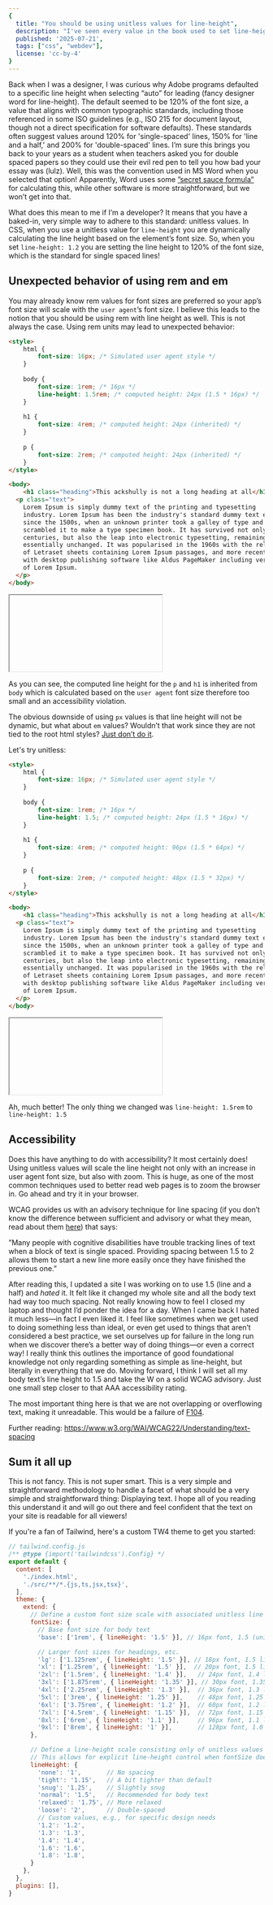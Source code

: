 ```yaml
---
{
  title: "You should be using unitless values for line-height",
  description: "I've seen every value in the book used to set line-height values in CSS. This is why you should just use unitless.",
  published: '2025-07-21',
  tags: ["css", "webdev"],
  license: 'cc-by-4'
}
---
```


Back when I was a designer, I was curious why Adobe programs defaulted to a specific line height when selecting “auto” for leading (fancy designer word for line-height). The default seemed to be 120% of the font size, a value that aligns with common typographic standards, including those referenced in some ISO guidelines (e.g., ISO 215 for document layout, though not a direct specification for software defaults). These standards often suggest values around 120% for 'single-spaced' lines, 150% for 'line and a half,' and 200% for 'double-spaced' lines. I’m sure this brings you back to your years as a student when teachers asked you for double spaced papers so they could use their evil red pen to tell you how bad your essay was (lulz). Well, this was the convention used in MS Word when you selected that option! Apparently, Word uses some [”secret sauce formula”](https://community.adobe.com/t5/indesign-discussions/line-spacing-in-indesign/m-p/11577973#M402898) for calculating this, while other software is more straightforward, but we won’t get into that.

What does this mean to me if I’m a developer? It means that you have a baked-in, very simple way to adhere to this standard: unitless values. In CSS, when you use a unitless value for `line-height` you are dynamically calculating the line height based on the element’s font size. So, when you set `line-height: 1.2` you are setting the line height to 120% of the font size, which is the standard for single spaced lines!

## Unexpected behavior of using rem and em

You may already know rem values for font sizes are preferred so your app’s font size will scale with the `user agent`’s font size. I believe this leads to the notion that you should be using rem with line height as well. This is not always the case. Using rem units may lead to unexpected behavior:

```html
<style>
	html {
		font-size: 16px; /* Simulated user agent style */
	}
	
	body {
		font-size: 1rem; /* 16px */
		line-height: 1.5rem; /* computed height: 24px (1.5 * 16px) */
	}
	
	h1 {
		font-size: 4rem; /* computed height: 24px (inherited) */
	}
	
	p {
		font-size: 2rem; /* computed height: 24px (inherited) */
	}
</style>

<body>
	<h1 class="heading">This ackshully is not a long heading at all</h1>
  <p class="text">
    Lorem Ipsum is simply dummy text of the printing and typesetting
    industry. Lorem Ipsum has been the industry's standard dummy text ever
    since the 1500s, when an unknown printer took a galley of type and
    scrambled it to make a type specimen book. It has survived not only five
    centuries, but also the leap into electronic typesetting, remaining
    essentially unchanged. It was popularised in the 1960s with the release
    of Letraset sheets containing Lorem Ipsum passages, and more recently
    with desktop publishing software like Aldus PageMaker including versions
    of Lorem Ipsum.
  </p>
</body>
```

<iframe data-frame-title="Bad example of line height - StackBlitz" src="pfp-code:./line-height-bad-example?template=node&embed=1&file=index.html"></iframe>

As you can see, the computed line height for the `p` and `h1` is inherited from `body` which is calculated based on the `user agent` font size therefore too small and an accessibility violation.

The obvious downside of using `px` values is that line height will not be dynamic, but what about `em` values? Wouldn’t that work since they are not tied to the root html styles? [Just don’t do it](https://developer.mozilla.org/en-US/docs/Web/CSS/line-height#prefer_unitless_numbers_for_line-height_values).

Let's try unitless:

```html
<style>
	html {
		font-size: 16px; /* Simulated user agent style */
	}
	
	body {
		font-size: 1rem; /* 16px */
		line-height: 1.5; /* computed height: 24px (1.5 * 16px) */
	}
	
	h1 {
		font-size: 4rem; /* computed height: 96px (1.5 * 64px) */
	}
	
	p {
		font-size: 2rem; /* computed height: 48px (1.5 * 32px) */
	}
</style>

<body>
	<h1 class="heading">This ackshully is not a long heading at all</h1>
  <p class="text">
    Lorem Ipsum is simply dummy text of the printing and typesetting
    industry. Lorem Ipsum has been the industry's standard dummy text ever
    since the 1500s, when an unknown printer took a galley of type and
    scrambled it to make a type specimen book. It has survived not only five
    centuries, but also the leap into electronic typesetting, remaining
    essentially unchanged. It was popularised in the 1960s with the release
    of Letraset sheets containing Lorem Ipsum passages, and more recently
    with desktop publishing software like Aldus PageMaker including versions
    of Lorem Ipsum.
  </p>
</body>
```

<iframe data-frame-title="Good example of line height - StackBlitz" src="pfp-code:./line-height-good-example?template=node&embed=1&file=index.html"></iframe>

Ah, much better! The only thing we changed was `line-height: 1.5rem` to `line-height: 1.5`

## Accessibility

Does this have anything to do with accessibility? It most certainly does! Using unitless values will scale the line height not only with an increase in user agent font size, but also with zoom. This is huge, as one of the most common techniques used to better read web pages is to zoom the browser in. Go ahead and try it in your browser.

WCAG provides us with an advisory technique for line spacing (if you don’t know the difference between sufficient and advisory or what they mean, read about them [here](https://www.w3.org/WAI/WCAG21/Understanding/understanding-techniques)) that says:

”Many people with cognitive disabilities have trouble tracking lines of text when a block of text is single spaced. Providing spacing between 1.5 to 2 allows them to start a new line more easily once they have finished the previous one.”

After reading this, I updated a site I was working on to use 1.5 (line and a half) and *hated* it. It felt like it changed my whole site and all the body text had way too much spacing. Not really knowing how to feel I closed my laptop and thought I’d ponder the idea for a day. When I came back I hated it much less—in fact I even liked it. I feel like sometimes when we get used to doing something less than ideal, or even get used to things that aren’t considered a best practice, we set ourselves up for failure in the long run when we discover there’s a better way of doing things—or even a correct way! I really think this outlines the importance of good foundational knowledge not only regarding something as simple as line-height, but literally in everything that we do. Moving forward, I think I will set all my body text’s line height to 1.5 and take the W on a solid WCAG advisory. Just one small step closer to that AAA accessibility rating. 

The most important thing here is that we are not overlapping or overflowing text, making it unreadable. This would be a failure of [F104](https://www.w3.org/WAI/WCAG22/Techniques/failures/F104).

Further reading: https://www.w3.org/WAI/WCAG22/Understanding/text-spacing

## Sum it all up

This is not fancy. This is not super smart. This is a very simple and straightforward methodology to handle a facet of what should be a very simple and straightforward thing: Displaying text. I hope all of you reading this understand it and will go out there and feel confident that the text on your site is readable for all viewers!

If you're a fan of Tailwind, here's a custom TW4 theme to get you started:
```js
// tailwind.config.js
/** @type {import('tailwindcss').Config} */
export default {
  content: [
    './index.html',
    './src/**/*.{js,ts,jsx,tsx}',
  ],
  theme: {
    extend: {
      // Define a custom font size scale with associated unitless line heights
      fontSize: {
        // Base font size for body text
        'base': ['1rem', { lineHeight: '1.5' }], // 16px font, 1.5 (unitless) line-height = 24px

        // Larger font sizes for headings, etc.
        'lg': ['1.125rem', { lineHeight: '1.5' }], // 18px font, 1.5 line-height = 27px
        'xl': ['1.25rem', { lineHeight: '1.5' }],  // 20px font, 1.5 line-height = 30px
        '2xl': ['1.5rem', { lineHeight: '1.4' }],   // 24px font, 1.4 line-height = 33.6px (slightly tighter for larger headings)
        '3xl': ['1.875rem', { lineHeight: '1.35' }], // 30px font, 1.35 line-height = 40.5px
        '4xl': ['2.25rem', { lineHeight: '1.3' }],  // 36px font, 1.3 line-height = 46.8px
        '5xl': ['3rem', { lineHeight: '1.25' }],    // 48px font, 1.25 line-height = 60px
        '6xl': ['3.75rem', { lineHeight: '1.2' }],  // 60px font, 1.2 line-height = 72px
        '7xl': ['4.5rem', { lineHeight: '1.15' }],  // 72px font, 1.15 line-height = 82.8px
        '8xl': ['6rem', { lineHeight: '1.1' }],     // 96px font, 1.1 line-height = 105.6px
        '9xl': ['8rem', { lineHeight: '1' }],       // 128px font, 1.0 line-height = 128px (very tight, for very large display text)
      },

      // Define a line-height scale consisting only of unitless values
      // This allows for explicit line-height control when fontSize doesn't provide enough granularity.
      lineHeight: {
        'none': '1',       // No spacing
        'tight': '1.15',   // A bit tighter than default
        'snug': '1.25',    // Slightly snug
        'normal': '1.5',   // Recommended for body text
        'relaxed': '1.75', // More relaxed
        'loose': '2',      // Double-spaced
        // Custom values, e.g., for specific design needs
        '1.2': '1.2',
        '1.3': '1.3',
        '1.4': '1.4',
        '1.6': '1.6',
        '1.8': '1.8',
      }
    },
  },
  plugins: [],
}
```